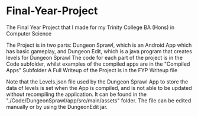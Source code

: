 # Final-Year-Project
The Final Year Project that I made for my Trinity College BA (Hons) in Computer Science

The Project is in two parts: Dungeon Sprawl, which is an Android App which has basic gameplay, and Dungeon Edit, which is a java program that creates levels for Dungeon Sprawl
The code for each part of the project is in the Code subfolder, whilst examples of the compiled apps are in the "Compiled Apps" Subfolder
A Full Writeup of the Project is in the FYP Writeup file

Note that the Levels.json file used by the Dungeon Sprawl App to store the data of levels is set when the App is compiled, and is not able to be updated without recompiling the application. It can be found in the "./Code/DungeonSprawl/app/src/main/assets" folder. The file can be edited manually or by using the DungeonEdit jar. 